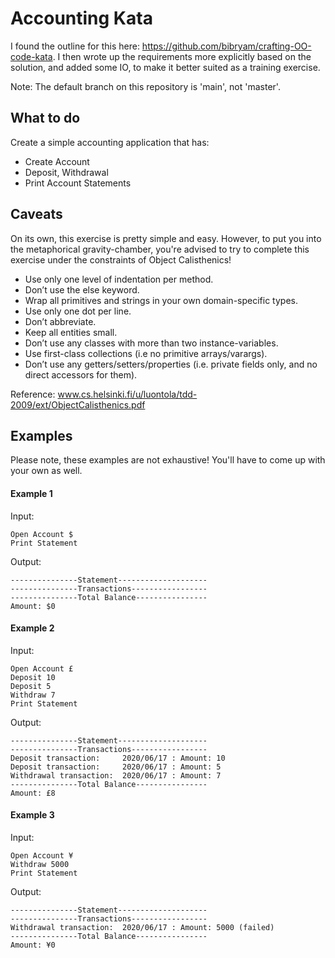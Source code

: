 # Accounting Kata

I found the outline for this here: 
https://github.com/bibryam/crafting-OO-code-kata. I then wrote up the
requirements more explicitly based on the solution, and added some IO, to make
it better suited as a training exercise.

Note: The default branch on this repository is 'main', not 'master'.

## What to do

Create a simple accounting application that has:

* Create Account
* Deposit, Withdrawal
* Print Account Statements

## Caveats

On its own, this exercise is pretty simple and easy. However, to put you into
the metaphorical gravity-chamber, you're advised to try to complete this
exercise under the constraints of Object Calisthenics!

- Use only one level of indentation per method.
- Don’t use the else keyword.
- Wrap all primitives and strings in your own domain-specific types.
- Use only one dot per line.
- Don’t abbreviate.
- Keep all entities small.
- Don’t use any classes with more than two instance-variables.
- Use first-class collections (i.e no primitive arrays/varargs).
- Don’t use any getters/setters/properties (i.e. private fields only, and no direct accessors for them).

Reference: www.cs.helsinki.fi/u/luontola/tdd-2009/ext/ObjectCalisthenics.pdf

## Examples

Please note, these examples are not exhaustive! You'll have to come up with
your own as well.

#### Example 1

Input:

```
Open Account $
Print Statement
```

Output:

```
---------------Statement--------------------
---------------Transactions-----------------
---------------Total Balance----------------
Amount: $0
```

#### Example 2

Input:

```
Open Account £
Deposit 10
Deposit 5
Withdraw 7
Print Statement
```

Output:

```
---------------Statement--------------------
---------------Transactions-----------------
Deposit transaction:     2020/06/17 : Amount: 10
Deposit transaction:     2020/06/17 : Amount: 5
Withdrawal transaction:  2020/06/17 : Amount: 7
---------------Total Balance----------------
Amount: £8
```

#### Example 3

Input:

```
Open Account ¥
Withdraw 5000
Print Statement
```

Output:

```
---------------Statement--------------------
---------------Transactions-----------------
Withdrawal transaction:  2020/06/17 : Amount: 5000 (failed)
---------------Total Balance----------------
Amount: ¥0
```